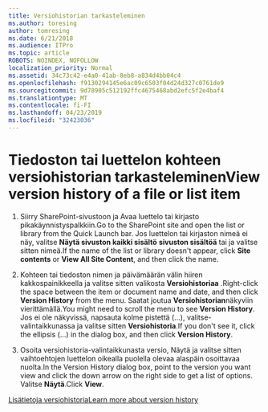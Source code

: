 ```yaml
---
title: Versiohistorian tarkasteleminen
ms.author: toresing
author: tomresing
ms.date: 6/21/2018
ms.audience: ITPro
ms.topic: article
ROBOTS: NOINDEX, NOFOLLOW
localization_priority: Normal
ms.assetid: 34c73c42-e4a0-41ab-8eb8-a834d4bb04c4
ms.openlocfilehash: f9130294145e6ac09c6503f04d24d327c0761de9
ms.sourcegitcommit: 9d78905c512192ffc4675468abd2efc5f2e4baf4
ms.translationtype: MT
ms.contentlocale: fi-FI
ms.lasthandoff: 04/23/2019
ms.locfileid: "32423036"
---
```

# <a name="view-version-history-of-a-file-or-list-item"></a><span data-ttu-id="4e01a-102">Tiedoston tai luettelon kohteen versiohistorian tarkasteleminen</span><span class="sxs-lookup"><span data-stu-id="4e01a-102">View version history of a file or list item</span></span>

1. <span data-ttu-id="4e01a-103">Siirry SharePoint-sivustoon ja Avaa luettelo tai kirjasto pikakäynnistyspalkkiin.</span><span class="sxs-lookup"><span data-stu-id="4e01a-103">Go to the SharePoint site and open the list or library from the Quick Launch bar.</span></span> <span data-ttu-id="4e01a-104">Jos luettelon tai kirjaston nimeä ei näy, valitse **Näytä sivuston kaikki sisältö** **sivuston sisältöä** tai ja valitse sitten nimeä.</span><span class="sxs-lookup"><span data-stu-id="4e01a-104">If the name of the list or library doesn't appear, click **Site contents** or **View All Site Content**, and then click the name.</span></span>
    
2. <span data-ttu-id="4e01a-105">Kohteen tai tiedoston nimen ja päivämäärän välin hiiren kakkospainikkeella ja valitse sitten valikosta **Versiohistoriaa** .</span><span class="sxs-lookup"><span data-stu-id="4e01a-105">Right-click the space between the item or document name and date, and then click **Version History** from the menu.</span></span> <span data-ttu-id="4e01a-106">Saatat joutua **Versiohistorian**näkyviin vierittämällä.</span><span class="sxs-lookup"><span data-stu-id="4e01a-106">You might need to scroll the menu to see **Version History**.</span></span> <span data-ttu-id="4e01a-107">Jos ei ole näkyvissä, napsauta kolme pistettä (...), valitse-valintaikkunassa ja valitse sitten **Versiohistoria**.</span><span class="sxs-lookup"><span data-stu-id="4e01a-107">If you don't see it, click the ellipsis (...) in the dialog box, and then click **Version History**.</span></span>
    
3. <span data-ttu-id="4e01a-108">Osoita versiohistoria-valintaikkunasta versio, Näytä ja valitse sitten vaihtoehtojen luettelon oikealla puolella olevaa alaspäin osoittavaa nuolta.</span><span class="sxs-lookup"><span data-stu-id="4e01a-108">In the Version History dialog box, point to the version you want view and click the down arrow on the right side to get a list of options.</span></span> <span data-ttu-id="4e01a-109">Valitse **Näytä**.</span><span class="sxs-lookup"><span data-stu-id="4e01a-109">Click **View**.</span></span>
    
[<span data-ttu-id="4e01a-110">Lisätietoja versiohistoria</span><span class="sxs-lookup"><span data-stu-id="4e01a-110">Learn more about version history</span></span>](https://go.microsoft.com/fwlink/?linkid=875709)
  

